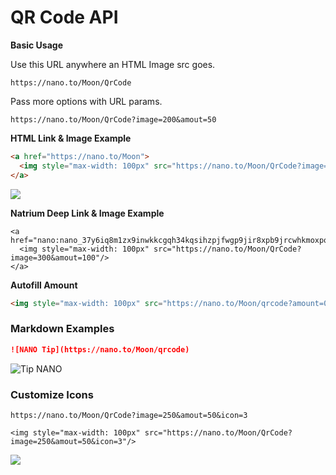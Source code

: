 # QR Code API


**Basic Usage**

Use this URL anywhere an HTML Image src goes. 

```
https://nano.to/Moon/QrCode
```

Pass more options with URL params.

```
https://nano.to/Moon/QrCode?image=200&amout=50
```

**HTML Link & Image Example**

```html
<a href="https://nano.to/Moon">
  <img style="max-width: 100px" src="https://nano.to/Moon/QrCode?image=100&amout=50"/>
</a>
```

<img style="max-width: 100px" src="https://nano.to/Moon/QrCode?image=100&amout=50"/>

**Natrium Deep Link & Image Example**

```
<a href="nano:nano_37y6iq8m1zx9inwkkcgqh34kqsihzpjfwgp9jir8xpb9jrcwhkmoxpo61f4o">
  <img style="max-width: 100px" src="https://nano.to/Moon/QrCode?image=300&amout=100"/>
</a>
```

**Autofill Amount**


```html
<img style="max-width: 100px" src="https://nano.to/Moon/qrcode?amount=0.3925&width=400"/>
```


### Markdown Examples


```markdown
![NANO Tip](https://nano.to/Moon/qrcode)
```

![Tip NANO](https://nano.to/Moon/QrCode?image=250&amout=50&icon=2)


### Customize Icons

```
https://nano.to/Moon/QrCode?image=250&amout=50&icon=3
```

```
<img style="max-width: 100px" src="https://nano.to/Moon/QrCode?image=250&amout=50&icon=3"/>
```

<img style="max-width: 100px" src="https://nano.to/Moon/QrCode?image=250&amout=50&icon=3"/>


